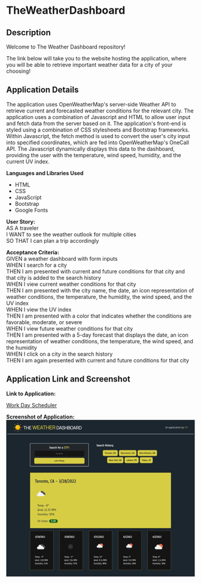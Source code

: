 # TheWeatherDashboard
## Description

Welcome to The Weather Dashboard repository!

The link below will take you to the website hosting the application, where you will be able to retrieve important weather data for a city of your choosing! <br/>

## Application Details

The application uses OpenWeatherMap's server-side Weather API to retrieve current and forecasted weather conditions for the relevant city. The application uses a combination of Javascript and HTML to allow user input and fetch data from the server based on it. The application's front-end is styled using a combination of CSS stylesheets and Bootstrap frameworks. Within Javascript, the fetch method is used to convert the user's city input into specified coordinates, which are fed into OpenWeatherMap's OneCall API. The Javascript dynamically displays this data to the dashboard, providing the user with the temperature, wind speed, humidity, and the current UV index.

**Languages and Libraries Used**
- HTML
- CSS
- JavaScript
- Bootstrap
- Google Fonts

**User Story:** <br/>
AS A traveler <br/>
I WANT to see the weather outlook for multiple cities <br/>
SO THAT I can plan a trip accordingly <br/>

**Acceptance Criteria:** <br/>
GIVEN a weather dashboard with form inputs <br/>
WHEN I search for a city <br/>
THEN I am presented with current and future conditions for that city and that city is added to the search history <br/>
WHEN I view current weather conditions for that city <br/>
THEN I am presented with the city name, the date, an icon representation of weather conditions, the temperature, the humidity, the wind speed, and the UV index <br/>
WHEN I view the UV index <br/>
THEN I am presented with a color that indicates whether the conditions are favorable, moderate, or severe <br/>
WHEN I view future weather conditions for that city <br/>
THEN I am presented with a 5-day forecast that displays the date, an icon representation of weather conditions, the temperature, the wind speed, and the humidity <br/>
WHEN I click on a city in the search history <br/>
THEN I am again presented with current and future conditions for that city <br/>

## Application Link and Screenshot
**Link to Application:**

[Work Day Scheduler](https://taimurhasan.github.io/TheWeatherDashboard/)

**Screenshot of Application:**
![Coding Quiz Challenge Application Screenshot](./assets/images/screencapture-file-C-Users-Taimur-Hasan-projects-TheWeatherDashboard-index-html-2022-03-28-17_16_20.png)